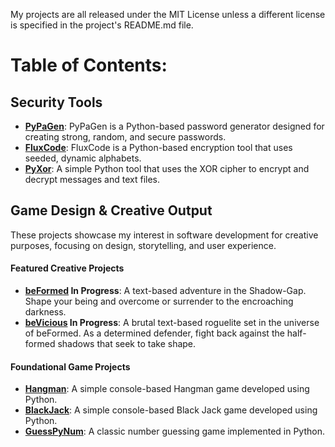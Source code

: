 My projects are all released under the MIT License unless a different license is specified in the project's README.md file.

# Table of Contents:

## Security Tools
* **[PyPaGen](https://github.com/EkkoN7/PyPaGen)**: PyPaGen is a Python-based password generator designed for creating strong, random, and secure passwords.
* **[FluxCode](https://github.com/EkkoN7/FluxCode)**: FluxCode is a Python-based encryption tool that uses seeded, dynamic alphabets.
* **[PyXor](https://github.0/EkkoN7/PyXor)**: A simple Python tool that uses the XOR cipher to encrypt and decrypt messages and text files.

## Game Design & Creative Output
These projects showcase my interest in software development for creative purposes, focusing on design, storytelling, and user experience.

#### **Featured Creative Projects**
* **[beFormed](https://github.com/EkkoN7/beFormed) In Progress**: A text-based adventure in the Shadow-Gap. Shape your being and overcome or surrender to the encroaching darkness.
* **[beVicious](https://github.com/EkkoN7/beVicious) In Progress**: A brutal text-based roguelite set in the universe of beFormed. As a determined defender, fight back against the half-formed shadows that seek to take shape.

#### **Foundational Game Projects**
* **[Hangman](https://github.com/EkkoN7/Hangman)**: A simple console-based Hangman game developed using Python.
* **[BlackJack](https://github.com/EkkoN7/Blackjack)**: A simple console-based Black Jack game developed using Python.
* **[GuessPyNum](https://github.com/EkkoN7/GuessPyNum)**: A classic number guessing game implemented in Python.
